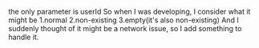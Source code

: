 the only parameter is userId
So when I was developing, I consider what it might be 1.normal  2.non-existing 3.empty(it's also non-existing)
And I suddenly thought of it might be a network issue, so I add something to handle it.